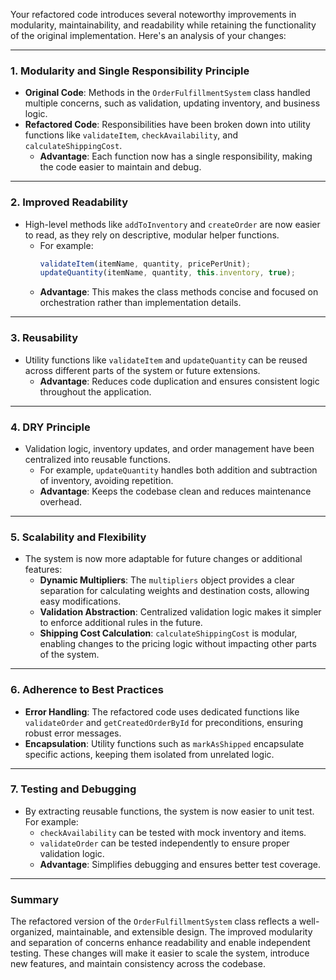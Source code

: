 Your refactored code introduces several noteworthy improvements in modularity, maintainability, and readability while retaining the functionality of the original implementation. Here's an analysis of your changes:

---

### **1. Modularity and Single Responsibility Principle**
- **Original Code**: Methods in the `OrderFulfillmentSystem` class handled multiple concerns, such as validation, updating inventory, and business logic.
- **Refactored Code**: Responsibilities have been broken down into utility functions like `validateItem`, `checkAvailability`, and `calculateShippingCost`.
  - **Advantage**: Each function now has a single responsibility, making the code easier to maintain and debug.

---

### **2. Improved Readability**
- High-level methods like `addToInventory` and `createOrder` are now easier to read, as they rely on descriptive, modular helper functions.
  - For example:
    ```javascript
    validateItem(itemName, quantity, pricePerUnit);
    updateQuantity(itemName, quantity, this.inventory, true);
    ```
  - **Advantage**: This makes the class methods concise and focused on orchestration rather than implementation details.

---

### **3. Reusability**
- Utility functions like `validateItem` and `updateQuantity` can be reused across different parts of the system or future extensions.
  - **Advantage**: Reduces code duplication and ensures consistent logic throughout the application.

---

### **4. DRY Principle**
- Validation logic, inventory updates, and order management have been centralized into reusable functions.
  - For example, `updateQuantity` handles both addition and subtraction of inventory, avoiding repetition.
  - **Advantage**: Keeps the codebase clean and reduces maintenance overhead.

---

### **5. Scalability and Flexibility**
- The system is now more adaptable for future changes or additional features:
  - **Dynamic Multipliers**: The `multipliers` object provides a clear separation for calculating weights and destination costs, allowing easy modifications.
  - **Validation Abstraction**: Centralized validation logic makes it simpler to enforce additional rules in the future.
  - **Shipping Cost Calculation**: `calculateShippingCost` is modular, enabling changes to the pricing logic without impacting other parts of the system.

---

### **6. Adherence to Best Practices**
- **Error Handling**: The refactored code uses dedicated functions like `validateOrder` and `getCreatedOrderById` for preconditions, ensuring robust error messages.
- **Encapsulation**: Utility functions such as `markAsShipped` encapsulate specific actions, keeping them isolated from unrelated logic.

---

### **7. Testing and Debugging**
- By extracting reusable functions, the system is now easier to unit test. For example:
  - `checkAvailability` can be tested with mock inventory and items.
  - `validateOrder` can be tested independently to ensure proper validation logic.
  - **Advantage**: Simplifies debugging and ensures better test coverage.

---

### **Summary**
The refactored version of the `OrderFulfillmentSystem` class reflects a well-organized, maintainable, and extensible design. The improved modularity and separation of concerns enhance readability and enable independent testing. These changes will make it easier to scale the system, introduce new features, and maintain consistency across the codebase.